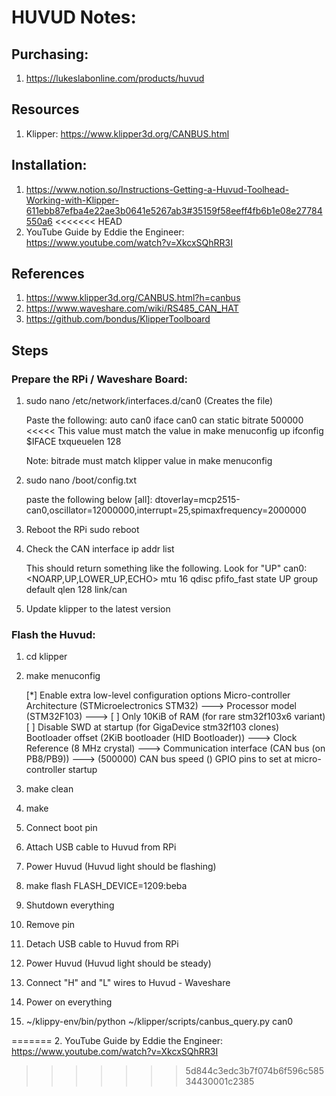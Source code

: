 # HUVUD Notes:

## Purchasing:
1. https://lukeslabonline.com/products/huvud

## Resources
1. Klipper: https://www.klipper3d.org/CANBUS.html

## Installation:
1.  https://www.notion.so/Instructions-Getting-a-Huvud-Toolhead-Working-with-Klipper-611ebb87efba4e22ae3b0641e5267ab3#35159f58eeff4fb6b1e08e27784550a6
<<<<<<< HEAD
2. YouTube Guide by Eddie the Engineer: https://www.youtube.com/watch?v=XkcxSQhRR3I

## References
1. https://www.klipper3d.org/CANBUS.html?h=canbus
2. https://www.waveshare.com/wiki/RS485_CAN_HAT
3. https://github.com/bondus/KlipperToolboard

## Steps
### Prepare the RPi / Waveshare Board:

1. sudo nano /etc/network/interfaces.d/can0  (Creates the file)

	Paste the following:
	auto can0
	iface can0 can static
		bitrate 500000                            <<<<< This value must match the value in make menuconfig
		up ifconfig $IFACE txqueuelen 128
	
	Note: bitrade must match klipper value in make menuconfig

2. 	sudo nano /boot/config.txt

	paste the following below [all]:
	dtoverlay=mcp2515-can0,oscillator=12000000,interrupt=25,spimaxfrequency=2000000

3.  Reboot the RPi
	sudo reboot
	
4.  Check the CAN interface
	ip addr list
	
	This should return something like the following.  Look for "UP"
	can0: <NOARP,UP,LOWER_UP,ECHO> mtu 16 qdisc pfifo_fast state UP group default qlen 128
    link/can

5.	Update klipper to the latest version

### Flash the Huvud:

1.	cd klipper
2.  make menuconfig
	
	[*] Enable extra low-level configuration options
		Micro-controller Architecture (STMicroelectronics STM32)  --->
		Processor model (STM32F103)  --->
	[ ] Only 10KiB of RAM (for rare stm32f103x6 variant)
	[ ] Disable SWD at startup (for GigaDevice stm32f103 clones)
		Bootloader offset (2KiB bootloader (HID Bootloader))  --->
		Clock Reference (8 MHz crystal)  --->
		Communication interface (CAN bus (on PB8/PB9))  --->
	(500000) CAN bus speed
	()  GPIO pins to set at micro-controller startup

3.	make clean
4.	make

5.	Connect boot pin
6.	Attach USB cable to Huvud from RPi
7.	Power Huvud (Huvud light should be flashing)

8.	make flash FLASH_DEVICE=1209:beba

9.  Shutdown everything
5.	Remove pin
6.	Detach USB cable to Huvud from RPi
7.	Power Huvud (Huvud light should be steady)
8.  Connect "H" and "L" wires to Huvud - Waveshare
9.	Power on everything
10.	~/klippy-env/bin/python ~/klipper/scripts/canbus_query.py can0

=======
2.  YouTube Guide by Eddie the Engineer: https://www.youtube.com/watch?v=XkcxSQhRR3I
>>>>>>> 5d844c3edc3b7f074b6f596c58534430001c2385

